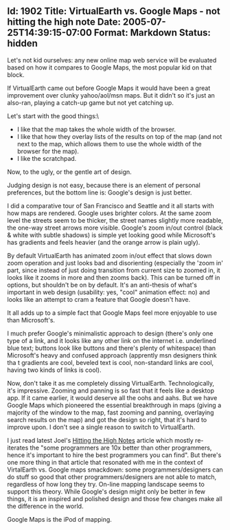 Id: 1902
Title: VirtualEarth vs. Google Maps - not hitting the high note
Date: 2005-07-25T14:39:15-07:00
Format: Markdown
Status: hidden
--------------
Let's not kid ourselves: any new online map web service will be
evaluated based on how it compares to Google Maps, the most popular kid
on that block.

If VirtualEarth came out before Google Maps it would have been a great
improvement over clunky yahoo/aol/msn maps. But it didn't so it's just
an also-ran, playing a catch-up game but not yet catching up.

Let's start with the good things:\

-   I like that the map takes the whole width of the browser.
-   I like that how they overlay lists of the results on top of the map
    (and not next to the map, which allows them to use the whole width
    of the browser for the map).
-   I like the scratchpad.

Now, to the ugly, or the gentle art of design.

Judging design is not easy, because there is an element of personal
preferences, but the bottom line is: Google's design is just better.

I did a comparative tour of San Francisco and Seattle and it all starts
with how maps are rendered. Google uses brighter colors. At the same
zoom level the streets seem to be thicker, the street names slightly
more readable, the one-way street arrows more visible. Google's zoom
in/out control (black & white with subtle shadows) is simple yet looking
good while Microsoft's has gradients and feels heavier (and the orange
arrow is plain ugly).

By default VirtualEarth has animated zoom in/out effect that slows down
zoom operation and just looks bad and disorienting (especially the 'zoom
in' part, since instead of just doing transition from current size to
zoomed in, it looks like it zooms in more and then zooms back). This can
be turned off in options, but shouldn't be on by default. It's an
anti-thesis of what's important in web design (usability: yes, "cool"
animation effect: no) and looks like an attempt to cram a feature that
Google doesn't have.

It all adds up to a simple fact that Google Maps feel more enjoyable to
use than Microsoft's.

I much prefer Google's minimalistic approach to design (there's only one
type of a link, and it looks like any other link on the internet i.e.
underlined blue text; buttons look like buttons and there's plenty of
whitespace) than Microsoft's heavy and confused approach (apprently msn
designers think tha t gradients are cool, beveled text is cool,
non-standard links are cool, having two kinds of links is cool).

Now, don't take it as me completely dissing VirtualEarth.
Technologically, it's impressive. Zooming and panning is so fast that it
feels like a desktop app. If it came earlier, it would deserve all the
oohs and aahs. But we have Google Maps which pioneered the essential
breakthrough in maps (giving a majority of the window to the map, fast
zooming and panning, overlaying search results on the map) and got the
design so right, that it's hard to improve upon. I don't see a single
reason to switch to VirtualEarth.

I just read latest Joel's [Hitting the High
Notes](http://www.joelonsoftware.com/articles/HighNotes.html) article
which mostly re-iterates the "some programmers are 10x better than other
programmers, hence it's important to hire the best programmers you can
find". But there's one more thing in that article that resonated with me
in the context of VirtalEarth vs. Google maps smackdown: some
programmers/designers can do stuff so good that other
programmers/designers are not able to match, regardless of how long they
try. On-line mapping landscape seems to support this theory. While
Google's design might only be better in few things, it is an inspired
and polished design and those few changes make all the difference in the
world.

Google Maps is the iPod of mapping.
